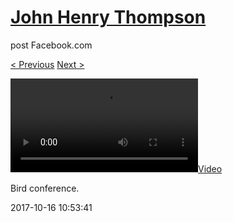 # [John Henry Thompson](../README.md)
post Facebook.com

[< Previous](2017-10-18-1.md) [Next >](2017-10-15-1.md)

[![](../media/2017-10-16/Bird-conference.mp4)](../README.md)

Bird conference.

2017-10-16 10:53:41